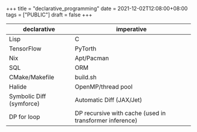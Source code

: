+++
title = "declarative_programming"
date = 2021-12-02T12:08:00+08:00
tags = ["PUBLIC"]
draft = false
+++

| declarative              | imperative                                              |
|--------------------------|---------------------------------------------------------|
| Lisp                     | C                                                       |
| TensorFlow               | PyTorth                                                 |
| Nix                      | Apt/Pacman                                              |
| SQL                      | ORM                                                     |
| CMake/Makefile           | build.sh                                                |
| Halide                   | OpenMP/thread pool                                      |
| Symbolic Diff (symforce) | Automatic Diff (JAX/Jet)                                |
| DP for loop              | DP recursive with cache (used in transformer inference) |
